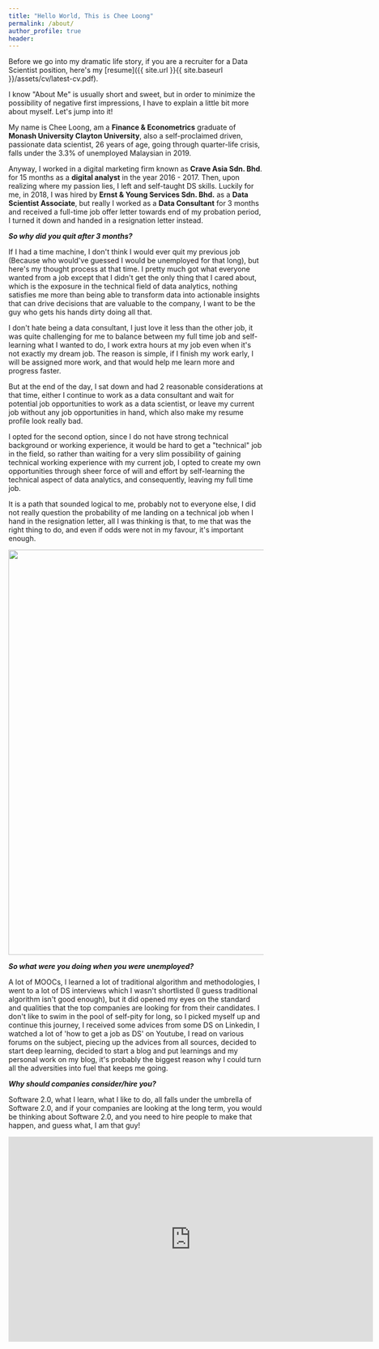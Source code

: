 ```yaml
---
title: "Hello World, This is Chee Loong"
permalink: /about/
author_profile: true
header:
---
```


Before we go into my dramatic life story, if you are a recruiter for a Data Scientist position, here's my [resume]({{ site.url }}{{ site.baseurl }}/assets/cv/latest-cv.pdf).

I know "About Me" is usually short and sweet, but in order to minimize the possibility of negative first impressions, I have to explain a little bit more about myself. Let's jump into it!

My name is Chee Loong, am a **Finance & Econometrics** graduate of **Monash University Clayton University**, also a self-proclaimed driven, passionate data scientist, 26 years of age, going through quarter-life crisis, falls under the 3.3% of unemployed Malaysian in 2019.

Anyway, I worked in a digital marketing firm known as **Crave Asia Sdn. Bhd**. for 15 months as a **digital analyst** in the year 2016 - 2017. Then, upon realizing where my passion lies, I left and self-taught DS skills. Luckily for me, in 2018, I was hired by **Ernst & Young Services Sdn. Bhd.** as a **Data Scientist Associate**, but really I worked as a **Data Consultant** for 3 months and received a full-time job offer letter towards end of my probation period, I turned it down and handed in a resignation letter instead.

***So why did you quit after 3 months?***

If I had a time machine, I don't think I would ever quit my previous job (Because who would've guessed I would be unemployed for that long), but here's my thought process at that time. I pretty much got what everyone wanted from a job except that I didn't get the only thing that I cared about, which is the exposure in the technical field of data analytics, nothing satisfies me more than being able to transform data into actionable insights that can drive decisions that are valuable to the company, I want to be the guy who gets his hands dirty doing all that.

I don't hate being a data consultant, I just love it less than the other job, it was quite challenging for me to balance between my full time job and self-learning what I wanted to do, I work extra hours at my job even when it's not exactly my dream job. The reason is simple, if I finish my work early, I will be assigned more work, and that would help me learn more and progress faster.  

But at the end of the day, I sat down and had 2 reasonable considerations at that time, either I continue to work as a data consultant and wait for potential job opportunities to work as a data scientist, or leave my current job without any job opportunities in hand, which also make my resume profile look really bad.

I opted for the second option, since I do not have strong technical background or working experience, it would be hard to get a "technical" job in the field, so rather than waiting for a very slim possibility of gaining technical working experience with my current job, I opted to create my own opportunities through sheer force of will and effort by self-learning the technical aspect of data analytics, and consequently, leaving my full time job.

It is a path that sounded logical to me, probably not to everyone else, I did not really question the probability of me landing on a technical job when I hand in the resignation letter, all I was thinking is that, to me that was the right thing to do, and even if odds were not in my favour, it's important enough.

<img src="https://www.fearlessmotivation.com/wp-content/uploads/2017/06/elon-quotes-fb.jpg" width="800">


***So what were you doing when you were unemployed?***

A lot of MOOCs, I learned a lot of traditional algorithm and methodologies, I went to a lot of DS interviews which I wasn't shortlisted (I guess traditional algorithm isn't good enough), but it did opened my eyes on the standard and qualities that the top companies are looking for from their candidates. I don't like to swim in the pool of self-pity for long, so I picked myself up and continue this journey, I received some advices from some DS on Linkedin, I watched a lot of 'how to get a job as DS' on Youtube, I read on various forums on the subject, piecing up the advices from all sources, decided to start deep learning, decided to start a blog and put learnings and my personal work on my blog, it's probably the biggest reason why I could turn all the adversities into fuel that keeps me going.

***Why should companies consider/hire you?***

Software 2.0, what I learn, what I like to do, all falls under the umbrella of Software 2.0, and if your companies are looking at the long term, you would be thinking about Software 2.0, and you need to hire people to make that happen, and guess what, I am that guy!  

<iframe src="https://giphy.com/embed/l3q2umc327t2nzSOQ" width="720" height="405" frameBorder="0" class="giphy-embed" allowFullScreen></iframe><p><a href="https://giphy.com/gifs/target-bullseye-targetstyle-l3q2umc327t2nzSOQ"/a></p>

